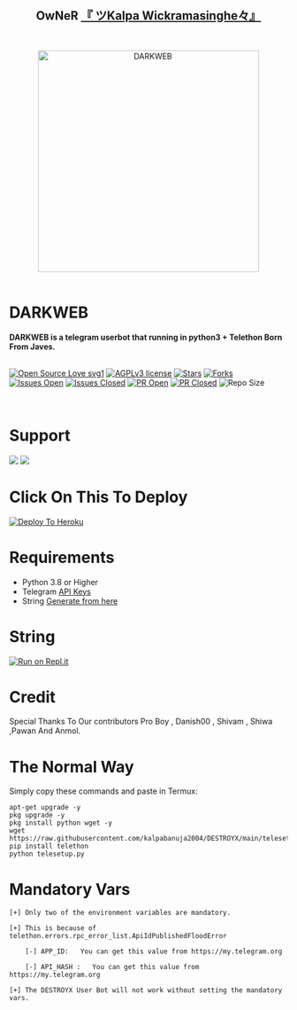 <h2 align="center"><b>OwNeR <a href="https://telegram.dog/kalpawickramasinghe">『 ツKalpa Wickramasinghe々』</a></b></h2>
<br>
<p align="center">
   <a href="https://github.com/kalpabanuja2004/DESTROYX"><img src="https://telegra.ph//file/b043158c32c2ed9da0d17.png" alt="DARKWEB" width=400px></a>
   <br>
   <br>
</p>
<h1>DARKWEB</h1>
<b>DARKWEB is a telegram userbot that running in python3 + Telethon Born From Javes.</b>
<br>
<br>

[![Open Source Love svg1](https://badges.frapsoft.com/os/v1/open-source.png?v=103)]( https://github.com/kalpabanuja2004/DESTROYX)
[![AGPLv3 license](https://img.shields.io/badge/License-AGPL%20v3-green.svg)]( https://github.com/kalpabanuja2004/DESTROYX#copyright--license)
[![Stars](https://img.shields.io/github/stars/kalpabanuja2004/DESTROYX?&style=flat-square)]( https://github.com/kalpabanuja2004/DESTROYX/stargazers)
[![Forks](https://img.shields.io/github/forks/kalpabanuja2004/DESTROYX?&style=flat-square)]( https://github.com/kalpabanuja2004/DESTROYX/network/members)
[![Issues Open](https://img.shields.io/github/issues/kalpabanuja2004/DESTROYX?&style=flat-square)]( https://github.com/kalpabanuja2004/DESTROYX/issues)
[![Issues Closed](https://img.shields.io/github/issues-closed/kalpabanuja2004/DESTROYX?&style=flat-square)]( https://github.com/kalpabanuja2004/DESTROYX/issues?q=is:closed)
[![PR Open](https://img.shields.io/github/issues-pr/kalpabanuja2004/DESTROYX?&style=flat-square)]( https://github.com/kalpabanuja2004/DESTROYX/pulls)
[![PR Closed](https://img.shields.io/github/issues-pr-closed/kalpabanuja2004/DESTROYX?&style=flat-square)]( https://github.com/kalpabanuja2004/DESTROYX/pulls?q=is:closed)
![Repo Size](https://img.shields.io/github/repo-size/kalpabanuja2004/DESTROYX?style=flat-square)

<br>




# Support

<a href="https://t.me/srilankadarkweb"><img src="https://img.shields.io/badge/Join-Support%20Channel-red.svg?style=for-the-badge&logo=Telegram"></a>
<a href="https://t.me/kalpawickramasinghechat"><img src="https://img.shields.io/badge/Join-Support%20Group-blue.svg?style=for-the-badge&logo=Telegram"></a>


# Click On This To Deploy

[![Deploy To Heroku](https://www.herokucdn.com/deploy/button.svg)](https://heroku.com/deploy?template=https://github.com/kalpabanuja2004/DESTROYX-BACKUP)

# Requirements 
* Python 3.8 or Higher
* Telegram [API Keys](https://my.telegram.org/apps)
* String [Generate from here](https://repl.it/@Javes786/Javes-20-String-session#main.py)


# String

[![Run on Repl.it](https://repl.it/badge/github/STARKGANG/friday)](https://repl.it/@Javes786/Javes-20-String-session#main.py)


# Credit
Special Thanks To Our contributors Pro Boy , Danish00 , Shivam , Shiwa ,Pawan And Anmol.



# The Normal Way

Simply copy these commands and paste in Termux:
```apt-get update
apt-get upgrade -y
pkg upgrade -y
pkg install python wget -y
wget https://raw.githubusercontent.com/kalpabanuja2004/DESTROYX/main/telesetup.py
pip install telethon
python telesetup.py
```



# Mandatory Vars
```
[+] Only two of the environment variables are mandatory.

[+] This is because of telethon.errors.rpc_error_list.ApiIdPublishedFloodError

    [-] APP_ID:   You can get this value from https://my.telegram.org
    
    [-] API_HASH :   You can get this value from https://my.telegram.org
    
[+] The DESTROYX User Bot will not work without setting the mandatory vars.
```














